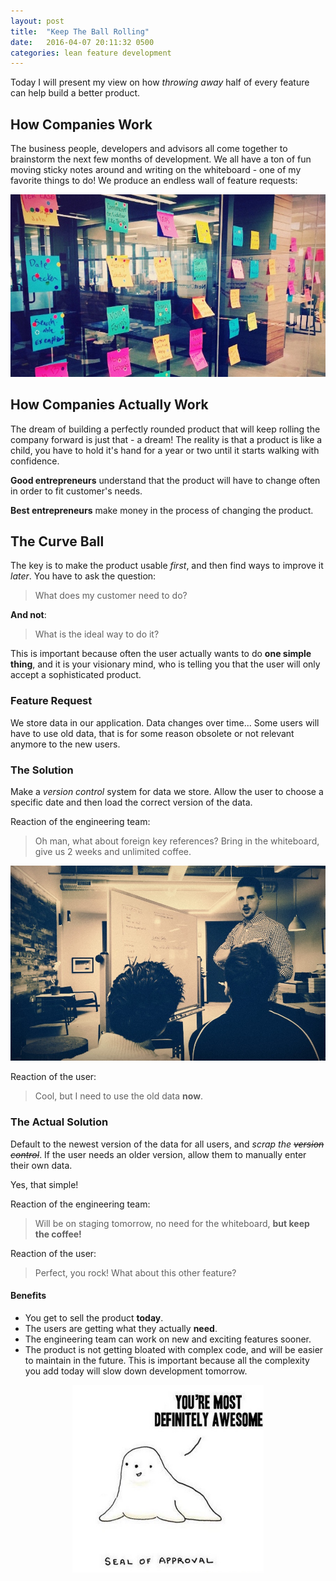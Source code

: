 ```yaml
---
layout: post
title:  "Keep The Ball Rolling"
date:   2016-04-07 20:11:32 0500
categories: lean feature development
---
```


Today I will present my view on how *throwing away* half of every feature can help build a better product.

## How Companies Work

The business people, developers and advisors all come together to brainstorm the next few months of development. We all have a ton of fun moving sticky notes around and writing on the whiteboard - one of my favorite things to do! We produce an endless wall of feature requests:

<img src="/images/sticky-notes.jpg">

## How Companies Actually Work

The dream of building a perfectly rounded product that will keep rolling the company forward is just that - a dream! The reality is that a product is like a child, you have to hold it's hand for a year or two until it starts walking with confidence.

**Good entrepreneurs** understand that the product will have to change often in order to fit customer's needs.

**Best entrepreneurs** make money in the process of changing the product.

## The Curve Ball

The key is to make the product usable *first*, and then find ways to improve it *later*. You have to ask the question:

> What does my customer need to do?

**And not**:

> What is the ideal way to do it?

This is important because often the user actually wants to do **one simple thing**, and it is your visionary mind, who is telling you that the user will only accept a sophisticated product.

### Feature Request

We store data in our application. Data changes over time... Some users will have to use old data, that is for some reason obsolete or not relevant anymore to the new users.

### The Solution

Make a *version control* system for data we store. Allow the user to choose a specific date and then load the correct version of the data.

Reaction of the engineering team:

> Oh man, what about foreign key references? Bring in the whiteboard, give us 2 weeks and unlimited coffee.

<img src="/images/developers.jpg">

Reaction of the user:

> Cool, but I need to use the old data **now**.

### The Actual Solution

Default to the newest version of the data for all users, and *scrap the ~~version control~~*. If the user needs an older version, allow them to manually enter their own data.

Yes, that simple!

Reaction of the engineering team:

> Will be on staging tomorrow, no need for the whiteboard, **but keep the coffee!**

Reaction of the user:

> Perfect, you rock! What about this other feature?

#### Benefits

- You get to sell the product **today**.
- The users are getting what they actually **need**.
- The engineering team can work on new and exciting features sooner.
- The product is not getting bloated with complex code, and will be easier to maintain in the future. This is important because all the complexity you add today will slow down development tomorrow.

<center><img src="/images/seal-of-approval.jpg" style="height: 300px;"></center>